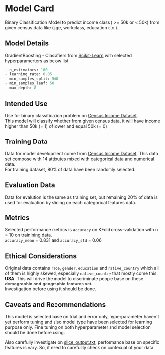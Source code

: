 # Model Card
Binary Classification Model to predict income class ( >= 50k or < 50k) from given census data like (age, workclass, education etc.).

## Model Details
GradientBoosting - Classifiers from [Scikit-Learn](https://scikit-learn.org/stable/modules/generated/sklearn.ensemble.GradientBoostingClassifier.html) with selected hyperparamerters as below list 
``` python
- n_estimators: 100
- learning_rate: 0.05
- min_samples_split: 500
- min_samples_leaf: 50
- max_depth: 8
```
## Intended Use
Use for binary classification problem on [Census Income Dataset](https://archive.ics.uci.edu/ml/datasets/census+income). <br/>
 This model will classify whether from given census data, it will have income higher than 50k (= 1) of lower and equal 50k (= 0)
## Training Data
Data for model development come from [Census Income Dataset](https://archive.ics.uci.edu/ml/datasets/census+income). This data set compose with 14 attibutes mixed with categorical data and numerical data. <br/>
For training dataset, 80% of data have been randomly selected.
## Evaluation Data
Data for evalution is the same as training set, but remaining 20% of data is used for evaluation by slicing on each categorical features data.
## Metrics
Selected performance metrics is ```accuracy``` on KFold cross-validation with n = 10 on trainining data. <br/>
```accuracy_mean``` = 0.831 and ```accuracy_std``` = 0.06
## Ethical Considerations
Original data contains ```race```, ```gender```, ```education``` and ```native_country``` which all of them is highly skewed, especially ```native_country``` that mostly come this **USA**. This will drive the model to discriminate people base on these demographic and geographic features set.<br/>
Investigation before using it should be done.

## Caveats and Recommendations
This model is selected base on trial and error only, hyperparameter haven't yet perform tuning and also model type have been selected for learning purpose only. Fine tuning on both hyperparameter and model selection should be done before using.

Also carefully investigate on [slice_output.txt](".model/slice_output.txt), performance base on specific features is vary. So, it need to carefullly check on contexual of your data.